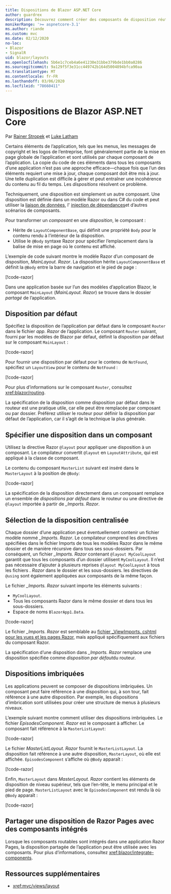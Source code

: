 ```yaml
---
title: Dispositions de Blazor ASP.NET Core
author: guardrex
description: Découvrez comment créer des composants de disposition réutilisables pour les applications Blazor.
monikerRange: '>= aspnetcore-3.1'
ms.author: riande
ms.custom: mvc
ms.date: 02/12/2020
no-loc:
- Blazor
- SignalR
uid: blazor/layouts
ms.openlocfilehash: 5b6e1c7ceb4a6e41230e31bbe379bde1bb0a8286
ms.sourcegitcommit: 9a129f5f3e31cc449742b164d5004894bfca90aa
ms.translationtype: MT
ms.contentlocale: fr-FR
ms.lasthandoff: 03/06/2020
ms.locfileid: "78660411"
---
```

# <a name="aspnet-core-opno-locblazor-layouts"></a>Dispositions de Blazor ASP.NET Core

Par [Rainer Stropek](https://www.timecockpit.com) et [Luke Latham](https://github.com/guardrex)

Certains éléments de l’application, tels que les menus, les messages de copyright et les logos de l’entreprise, font généralement partie de la mise en page globale de l’application et sont utilisés par chaque composant de l’application. La copie du code de ces éléments dans tous les composants d’une application n’est pas une approche efficace&mdash;chaque fois que l’un des éléments requiert une mise à jour, chaque composant doit être mis à jour. Une telle duplication est difficile à gérer et peut entraîner une incohérence du contenu au fil du temps. Les *dispositions* résolvent ce problème.

Techniquement, une disposition est simplement un autre composant. Une disposition est définie dans un modèle Razor ou dans C# du code et peut utiliser la [liaison de données](xref:blazor/data-binding), l' [injection de dépendances](xref:blazor/dependency-injection)et d’autres scénarios de composants.

Pour transformer un *composant* en une *disposition*, le composant :

* Hérite de `LayoutComponentBase`, qui définit une propriété `Body` pour le contenu rendu à l’intérieur de la disposition.
* Utilise le `@Body` syntaxe Razor pour spécifier l’emplacement dans la balise de mise en page où le contenu est affiché.

L’exemple de code suivant montre le modèle Razor d’un composant de disposition, *MainLayout. Razor*. La disposition hérite `LayoutComponentBase` et définit la `@Body` entre la barre de navigation et le pied de page :

[!code-razor[](layouts/sample_snapshot/3.x/MainLayout.razor?highlight=1,13)]

Dans une application basée sur l’un des modèles d’application Blazor, le composant `MainLayout` (*MainLayout. Razor*) se trouve dans le dossier *partagé* de l’application.

## <a name="default-layout"></a>Disposition par défaut

Spécifiez la disposition de l’application par défaut dans le composant `Router` dans le fichier *app. Razor* de l’application. Le composant `Router` suivant, fourni par les modèles de Blazor par défaut, définit la disposition par défaut sur le composant `MainLayout` :

[!code-razor[](layouts/sample_snapshot/3.x/App1.razor?highlight=3)]

Pour fournir une disposition par défaut pour le contenu de `NotFound`, spécifiez un `LayoutView` pour le contenu de `NotFound` :

[!code-razor[](layouts/sample_snapshot/3.x/App2.razor?highlight=6-9)]

Pour plus d’informations sur le composant `Router`, consultez <xref:blazor/routing>.

La spécification de la disposition comme disposition par défaut dans le routeur est une pratique utile, car elle peut être remplacée par composant ou par dossier. Préférez utiliser le routeur pour définir la disposition par défaut de l’application, car il s’agit de la technique la plus générale.

## <a name="specify-a-layout-in-a-component"></a>Spécifier une disposition dans un composant

Utilisez la directive Razor `@layout` pour appliquer une disposition à un composant. Le compilateur convertit `@layout` en `LayoutAttribute`, qui est appliqué à la classe de composant.

Le contenu du composant `MasterList` suivant est inséré dans le `MasterLayout` à la position de `@Body`:

[!code-razor[](layouts/sample_snapshot/3.x/MasterList.razor?highlight=1)]

La spécification de la disposition directement dans un composant remplace un ensemble de *dispositions par défaut* dans le routeur ou une directive de `@layout` importée à partir de *_Imports. Razor*.

## <a name="centralized-layout-selection"></a>Sélection de la disposition centralisée

Chaque dossier d’une application peut éventuellement contenir un fichier modèle nommé *_Imports. Razor*. Le compilateur comprend les directives spécifiées dans le fichier Imports de tous les modèles Razor dans le même dossier et de manière récursive dans tous ses sous-dossiers. Par conséquent, un fichier *_Imports. Razor* contenant `@layout MyCoolLayout` garantit que tous les composants d’un dossier utilisent `MyCoolLayout`. Il n’est pas nécessaire d’ajouter à plusieurs reprises `@layout MyCoolLayout` à tous les fichiers *. Razor* dans le dossier et les sous-dossiers. les directives de `@using` sont également appliquées aux composants de la même façon.

Le fichier *_Imports. Razor* suivant importe les éléments suivants :

* `MyCoolLayout`.
* Tous les composants Razor dans le même dossier et dans tous les sous-dossiers.
* Espace de noms `BlazorApp1.Data`.
 
[!code-razor[](layouts/sample_snapshot/3.x/_Imports.razor)]

Le fichier *_Imports. Razor* est semblable au [fichier _ViewImports. cshtml pour les vues et les pages Razor,](xref:mvc/views/layout#importing-shared-directives) mais appliqué spécifiquement aux fichiers du composant Razor.

La spécification d’une disposition dans *_Imports. Razor* remplace une disposition spécifiée comme *disposition par défaut*du routeur.

## <a name="nested-layouts"></a>Dispositions imbriquées

Les applications peuvent se composer de dispositions imbriquées. Un composant peut faire référence à une disposition qui, à son tour, fait référence à une autre disposition. Par exemple, les dispositions d’imbrication sont utilisées pour créer une structure de menus à plusieurs niveaux.

L’exemple suivant montre comment utiliser des dispositions imbriquées. Le fichier *EpisodesComponent. Razor* est le composant à afficher. Le composant fait référence à la `MasterListLayout`:

[!code-razor[](layouts/sample_snapshot/3.x/EpisodesComponent.razor?highlight=1)]

Le fichier *MasterListLayout. Razor* fournit le `MasterListLayout`. La disposition fait référence à une autre disposition, `MasterLayout`, où elle est affichée. `EpisodesComponent` s’affiche où `@Body` apparaît :

[!code-razor[](layouts/sample_snapshot/3.x/MasterListLayout.razor?highlight=1,9)]

Enfin, `MasterLayout` dans *MasterLayout. Razor* contient les éléments de disposition de niveau supérieur, tels que l’en-tête, le menu principal et le pied de page. `MasterListLayout` avec le `EpisodesComponent` est rendu là où `@Body` apparaît :

[!code-razor[](layouts/sample_snapshot/3.x/MasterLayout.razor?highlight=6)]

## <a name="share-a-razor-pages-layout-with-integrated-components"></a>Partager une disposition de Razor Pages avec des composants intégrés

Lorsque les composants routables sont intégrés dans une application Razor Pages, la disposition partagée de l’application peut être utilisée avec les composants. Pour plus d’informations, consultez <xref:blazor/integrate-components>.

## <a name="additional-resources"></a>Ressources supplémentaires

* <xref:mvc/views/layout>
